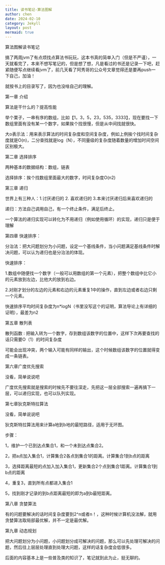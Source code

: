 ```yaml
---
title: 读书笔记-算法图解
author: chen
date: 2024-02-10
category: Jekyll
layout: post
mermaid: true
---
```


算法图解读书笔记

搞了两周jvm了有点烦找点算法书玩玩，这本书真的简单入门（但是不严谨），一天就看完了，本来不想写笔记的，但是想了想，凡是看过的书还是记录一下吧，赶紧随便写点继续看jvm了，前几天看了阿秀哥的公众号文章觉得还是要再push一下自己，加油！

就按书上的目录写了，因为也没啥自己的理解。

第一章 介绍

算法是干什么的？提高性能

举个栗子，一串有序的数组，比如【1，3，5，23，535，3333】，现在要找一下数组里面有没有某一个数字，如果挨个找很慢，但是从中间找就很快。

大o表示法：用来表示算法的时间复杂度和空间复杂度，例如上例挨个找时间复杂度就是O(n)，二分查找就是log（N），不同量级的复杂度随着数量的增加时间空间区别极大。



第二章 选择排序

两种基本的数据结构：数组，链表

选择排序：挨个找数组里面最大的数字，时间复杂度O(n2)



第三章 递归

世界上有三种人：1.讨厌递归的  2. 喜欢递归的  3.本来讨厌递归后来喜欢递归的

递归：方法自己调用自己，有一个终止条件，满足后终止。

一个算法的递归实现可以转化为不用递归（例如使用循环）的实现，递归只是便于理解



第四章 快速排序：

分治法：把大问题划分为小问题，设定一个基线条件，当小问题满足基线条件时解决问题，可以认为递归也是分治法的体现。

快速排序：

1.数组中随便找一个数字（一般可以用数组的第一个元素），把整个数组中比它小的元素放到左边，比他大的放到右边。

2.对刚才划分的左边的元素和右边的元素重复1中的操作，直到左边或者右边只剩一个元素。

快速排序平均时间复杂度为n*logN（书里没写这个的证明，算法导论上有详细的证明），最差为n2



第五章 散列表

散列函数 : 把输入转为一个数字，存到数组该数字的位置中，这样下次再要查找的话只需要O（1）的时间复杂度

可能会出现冲突，两个输入可能有同样的输出，这个时候数组该数字的位置就得变成一条链表。



第六章广度优先搜索

没看，简单说说吧

广度优先搜索就是搜索的时候先不要往深走，先把这一层全部搜索一遍再搞下一层，可以递归实现，也可以队列实现。

第七章狄克斯特拉算法

没看，简单说说吧

狄克斯特拉算法用来计算a地到b地的最短路径，适用于无环图。

步骤：

1，维护一个已到达点集合1，和一个未到达点集合2。

2，把a点加入集合1，计算集合2各点到集合1的距离。计算集合1到b点的距离

3，选择距离最短的点加入加入集合1，更新集合2个点到集合1距离。计算集合1到b点的距离

4，重复3，直到所有点都进入集合1

5，找到刚才记录的到b点距离最短的即为a到b最短距离。



第八章 贪婪算法

有的问题要解决的话时间复杂度要到2^n或者n！，这种时候计算机没法解，就用贪婪算法取局部最优解，并不一定是最优解。



第九章 动态规划

把大问题划分为小问题，小问题划分成可解决的问题，那么可以先处理可解决的问题，然后往上层层处理直到处理大问题，这样的话复杂度会低很多。



后面的内容基本上是一些普及类的知识了，笔记就到此为止，挺无聊的。